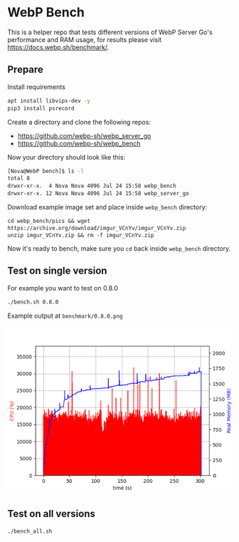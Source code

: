# WebP Bench

This is a helper repo that tests different versions of WebP Server Go's performance and RAM usage, for results please visit https://docs.webp.sh/benchmark/.

## Prepare

Install requirements

```bash
apt install libvips-dev -y
pip3 install psrecord
```

Create a directory and clone the following repos:

* https://github.com/webp-sh/webp_server_go
* https://github.com/webp-sh/webp_bench

Now your directory should look like this:

```bash
[Nova@WebP bench]$ ls -l
total 8
drwxr-xr-x.  4 Nova Nova 4096 Jul 24 15:58 webp_bench
drwxr-xr-x. 12 Nova Nova 4096 Jul 24 15:58 webp_server_go
```

Download example image set and place inside `webp_bench` directory:

```
cd webp_bench/pics && wget https://archive.org/download/imgur_VCnYv/imgur_VCnYv.zip
unzip imgur_VCnYv.zip && rm -f imgur_VCnYv.zip
```

Now it's ready to bench, make sure you `cd` back inside `webp_bench` directory.

## Test on single version

For example you want to test on 0.8.0

```bash
./bench.sh 0.8.0
```

Example output at `benchmark/0.8.0.png`

![](./benchmark/0.8.0.png)


## Test on all versions

```
./bench_all.sh
```
